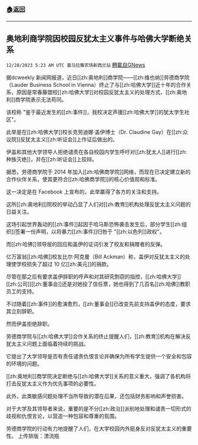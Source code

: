 ###  [:house:返回](README.md)
---


## 奥地利商学院因校园反犹太主义事件与哈佛大学断绝关系
`12/28/2023 5:23 AM UTC 喜马拉雅农场新西兰站` [轉載自GNews](https://gnews.org/articles/2159332)

据dcweekly 新闻网报道，近日[[zh:奥地利]]商学院——[[zh:维也纳]]劳德商学院（Lauder Business School in Vienna）终止了与[[zh:哈佛大学]]近十年的合作关系，原因是常春藤盟校[[zh:哈佛大学]]对校园反犹太主义的处理方式，[[zh:奥地利]]商学院表示无法苟同。

该校称 "鉴于最近发生的[[zh:事件]]，我校决定声援[[zh:哈佛大学]]的犹太学生社区"。

此举是在[[zh:哈佛大学]]校长克劳迪娜·盖伊博士（Dr. Claudine Gay）在[[zh:众议院]]反犹太主义[[zh:听证会]]上作证后做出的。

伊盖和其他大学领导人拒绝谴责在各自校园内学生呼吁对[[zh:犹太人]]进行[[zh:种族灭绝]]，并在[[zh:听证会]]上狡辩。

据悉，劳德商学院于 2014 年加入[[zh:哈佛商学院]]网络，而现在已决定建立新的合作伙伴关系，使其更符合[[zh:哈佛商学院]]的核心价值观和标准。

这一决定是在 Facebook 上宣布的，此举赢得了各方的关注和支持。

这所[[zh:奥地利]]院校的举动凸显了人们对[[zh:教育]]机构处理反犹太主义问题的日益关注。

这场引起世界轰动的[[zh:事件]]起因于哈马斯恐怖袭击发生后，部分学生[[zh:组织]]签署一份声明，以将暴力[[zh:事件]]归咎于 "[[zh:以色列]]政权"。

而[[zh:哈佛]]领导层的回应和盖伊的证词引发了校友和捐赠者的反弹。

亿万富翁[[zh:哈佛]]校友比尔·阿克曼（Bill Ackman）称，盖伊对反犹太主义的处理使学校损失了超过 10 亿[[zh:美元]]的捐款。

尽管在那之后有要求盖伊辞职的呼声和对其研究剽窃的指控，[[zh:哈佛大学]][[zh:公司]][[zh:董事会]]还是对她投了信任票，她也得到了几百名[[zh:哈佛]]教职员工的支持。

不过随着[[zh:事件]]的愈演愈烈，[[zh:董事会]]已改变先前支持盖伊的态度，要求其立刻辞职。

然而伊盖拒绝辞职。

劳德商学院与[[zh:哈佛大学]]合作关系的终止提醒人们，[[zh:教育]]机构在解决反犹太主义问题上面临着持续的挑战。

它提出了大学领导是否有责任谴责仇恨言论并确保为所有学生提供一个安全和包容的环境的问题。

[[zh:奥地利]]商学院决定断绝与[[zh:哈佛大学]]关系的意义重大，强调了各机构将打击反犹太主义作为优先事项的必要性。

此外，此类敏感问题处理不当所导致的潜在后果，还包括财务影响和声誉损害。

对于大学及其领导者来说，重要的是不分[[zh:政治]]派别地处理和谴责一切形式的歧视和仇恨言论，以营造一种包容和尊重的氛围。

劳德商学院的行动有力地提醒了人们，在大学校园内外挺身反对反犹太主义的重要性。
上传排版：漂流瓶
